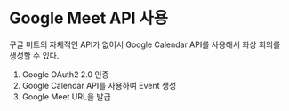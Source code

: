 # Google Meet API 사용

구글 미트의 자체적인 API가 없어서 Google Calendar API를 사용해서 화상 회의를 생성할 수 있다.

1. Google OAuth2 2.0 인증
2. Google Calendar API를 사용하여 Event 생성
3. Google Meet URL을 발급
